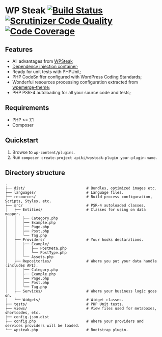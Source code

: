 # WP Steak [![Build Status](https://scrutinizer-ci.com/g/Apiki/wpsteak-plugin/badges/build.png?b=develop)](https://scrutinizer-ci.com/g/Apiki/wpsteak-plugin/build-status/develop) [![Scrutinizer Code Quality](https://scrutinizer-ci.com/g/Apiki/wpsteak-plugin/badges/quality-score.png?b=develop)](https://scrutinizer-ci.com/g/Apiki/wpsteak-plugin/?branch=develop) [![Code Coverage](https://scrutinizer-ci.com/g/Apiki/wpsteak-plugin/badges/coverage.png?b=develop)](https://scrutinizer-ci.com/g/Apiki/wpsteak-plugin/?branch=develop)
## Features
* All advantages from [WPSteak](https://github.com/Apiki/wpsteak)
* [Dependency injection container](https://container.thephpleague.com/);
* Ready for unit tests with PHPUnit;
* PHP CodeSniffer configured with WordPress Coding Standards;
* Wonderful resources processing configuration extracted from [wpemerge-theme](https://github.com/htmlburger/wpemerge-theme);
* PHP PSR-4 autoloading for all your source code and tests;
## Requirements
* PHP >= 7.1
* Composer
## Quickstart
1. Browse to `wp-content/plugins`.
1. Run `composer create-project apiki/wpsteak-plugin your-plugin-name`.
## Directory structure
```shell
.
├── dist/                            # Bundles, optimized images etc.
├── languages/                       # Language files.
├── resources/                       # Build process configuration, Scripts, Styles, etc.
├── src/                             # PSR-4 autoloaded classes.
│   ├── Entities/                    # Classes for using on data mapper.
│   │   ├── Category.php
│   │   ├── Example.php
│   │   ├── Page.php
│   │   ├── Post.php
│   │   └── Tag.php
│   ├── Providers/                   # Your hooks declarations.
│   │   ├── Example/
│   │   │   ├── PostMeta.php
│   │   │   └── PostType.php
│   │   └── Assets.php
│   ├── Repositories/                # Where you put your data handle (includes API).
│   │   ├── Category.php
│   │   ├── Example.php
│   │   ├── Page.php
│   │   ├── Post.php
│   │   └── Tag.php
│   ├── Services/                    # Where your business logic goes on.
│   └── Widgets/                     # Widget classes.
├── tests/                           # PHP Unit tests.
├── views/                           # View files used for metaboxes, shortcodes, etc.
├── config.json.dist
├── config.php                       # Where your providers and services providers will be loaded.
└── wpsteak.php                      # Bootstrap plugin.
```
